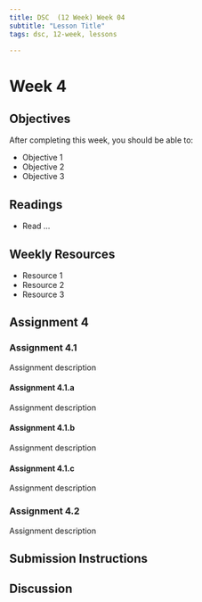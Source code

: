 ```yaml
---
title: DSC  (12 Week) Week 04
subtitle: "Lesson Title"
tags: dsc, 12-week, lessons

---
```


# Week 4

## Objectives

After completing this week, you should be able to:

* Objective 1
* Objective 2
* Objective 3

## Readings

* Read ...

## Weekly Resources

* Resource 1
* Resource 2
* Resource 3

## Assignment 4

### Assignment 4.1

Assignment description

#### Assignment 4.1.a

Assignment description

#### Assignment 4.1.b

Assignment description

#### Assignment 4.1.c

Assignment description

### Assignment 4.2

Assignment description

## Submission Instructions

## Discussion